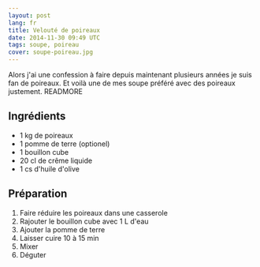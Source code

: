 ```yaml
---
layout: post
lang: fr
title: Velouté de poireaux
date: 2014-11-30 09:49 UTC
tags: soupe, poireau
cover: soupe-poireau.jpg
---
```


Alors j'ai une confession à faire depuis maintenant plusieurs années je suis fan de poireaux. Et voilà une de mes soupe préféré avec des poireaux justement. 
READMORE
## Ingrédients

* 1 kg de poireaux
* 1 pomme de terre (optionel)
* 1 bouillon cube
* 20 cl de crême liquide
* 1 cs d'huile d'olive

## Préparation

1. Faire réduire les poireaux dans une casserole
2. Rajouter le bouillon cube avec 1 L d'eau
3. Ajouter la pomme de terre 
4. Laisser cuire 10 à 15 min
5. Mixer
6. Déguter
